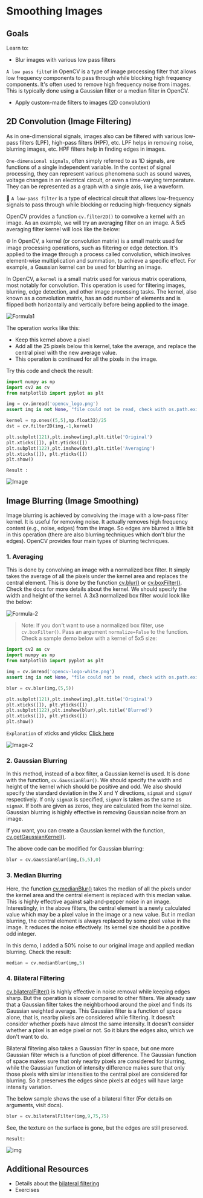# Smoothing Images

## Goals
Learn to:
- Blur images with various low pass filters

`A low pass filte`r in OpenCV is a type of image processing filter that allows low frequency components to pass through while blocking high frequency components. It's often used to remove high frequency noise from images. This is typically done using a Gaussian filter or a median filter in OpenCV.

- Apply custom-made filters to images (2D convolution)

## 2D Convolution (Image Filtering)
As in one-dimensional signals, images also can be filtered with various low-pass filters (LPF), high-pass filters (HPF), etc. LPF helps in removing noise, blurring images, etc. HPF filters help in finding edges in images.

`One-dimensional signals`, often simply referred to as 1D signals, are functions of a single independent variable. In the context of signal processing, they can represent various phenomena such as sound waves, voltage changes in an electrical circuit, or even a time-varying temperature. They can be represented as a graph with a single axis, like a waveform.

🔬 `A low-pass filter` is a type of electrical circuit that allows low-frequency signals to pass through while blocking or reducing high-frequency signals

OpenCV provides a function `cv.filter2D()` to convolve a kernel with an image. As an example, we will try an averaging filter on an image. A 5x5 averaging filter kernel will look like the below:

🌐 In OpenCV, a kernel (or convolution matrix) is a small matrix used for image processing operations, such as filtering or edge detection. It's applied to the image through a process called convolution, which involves element-wise multiplication and summation, to achieve a specific effect. For example, a Gaussian kernel can be used for blurring an image.

In OpenCV, a `kernel` is a small matrix used for various matrix operations, most notably for convolution. This operation is used for filtering images, blurring, edge detection, and other image processing tasks. The kernel, also known as a convolution matrix, has an odd number of elements and is flipped both horizontally and vertically before being applied to the image.

![Formula1](https://github.com/shyama7004/OpenCV-Personal-Documentation/blob/main/Images/1.png)

The operation works like this: 
- Keep this kernel above a pixel 
- Add all the 25 pixels below this kernel, take the average, and replace the central pixel with the new average value. 
- This operation is continued for all the pixels in the image. 

Try this code and check the result:

```python
import numpy as np
import cv2 as cv
from matplotlib import pyplot as plt

img = cv.imread('opencv_logo.png')
assert img is not None, "file could not be read, check with os.path.exists()"

kernel = np.ones((5,5),np.float32)/25
dst = cv.filter2D(img,-1,kernel)

plt.subplot(121),plt.imshow(img),plt.title('Original')
plt.xticks([]), plt.yticks([])
plt.subplot(122),plt.imshow(dst),plt.title('Averaging')
plt.xticks([]), plt.yticks([])
plt.show()
```
`Result :`

![Image](https://docs.opencv.org/5.x/filter.jpg)

## Image Blurring (Image Smoothing)
Image blurring is achieved by convolving the image with a low-pass filter kernel. It is useful for removing noise. It actually removes high frequency content (e.g., noise, edges) from the image. So edges are blurred a little bit in this operation (there are also blurring techniques which don't blur the edges). OpenCV provides four main types of blurring techniques.

### 1. Averaging
This is done by convolving an image with a normalized box filter. It simply takes the average of all the pixels under the kernel area and replaces the central element. This is done by the function [cv.blur()](https://docs.opencv.org/5.x/d4/d86/group__imgproc__filter.html#ga8c45db9afe636703801b0b2e440fce37) or [cv.boxFilter()](https://docs.opencv.org/5.x/d4/d86/group__imgproc__filter.html#gad533230ebf2d42509547d514f7d3fbc3). Check the docs for more details about the kernel. We should specify the width and height of the kernel. A 3x3 normalized box filter would look like the below:

![Formula-2](https://github.com/shyama7004/OpenCV-Personal-Documentation/blob/main/Images/2.png)

> Note: If you don't want to use a normalized box filter, use `cv.boxFilter()`. Pass an argument `normalize=False` to the function. Check a sample demo below with a kernel of 5x5 size:

```python
import cv2 as cv
import numpy as np
from matplotlib import pyplot as plt

img = cv.imread('opencv-logo-white.png')
assert img is not None, "file could not be read, check with os.path.exists()"

blur = cv.blur(img,(5,5))

plt.subplot(121),plt.imshow(img),plt.title('Original')
plt.xticks([]), plt.yticks([])
plt.subplot(122),plt.imshow(blur),plt.title('Blurred')
plt.xticks([]), plt.yticks([])
plt.show()
```
`Explanation` of xticks and yticks: [Click here](https://github.com/shyama7004/OpenCV-Personal-Documentation/blob/main/More%20Explanation/3.1.md)

![Image-2](https://docs.opencv.org/5.x/blur.jpg)

### 2. Gaussian Blurring
In this method, instead of a box filter, a Gaussian kernel is used. It is done with the function, `cv.GaussianBlur()`. We should specify the width and height of the kernel which should be positive and odd. We also should specify the standard deviation in the X and Y directions, `sigmaX` and `sigmaY` respectively. If only `sigmaX` is specified, `sigmaY` is taken as the same as `sigmaX`. If both are given as zeros, they are calculated from the kernel size. Gaussian blurring is highly effective in removing Gaussian noise from an image.

If you want, you can create a Gaussian kernel with the function, [cv.getGaussianKernel()](https://docs.opencv.org/5.x/d4/d86/group__imgproc__filter.html#gac05a120c1ae92a6060dd0db190a61afa).

The above code can be modified for Gaussian blurring:

```python
blur = cv.GaussianBlur(img,(5,5),0)
```

### 3. Median Blurring
Here, the function [cv.medianBlur()](https://docs.opencv.org/5.x/d4/d86/group__imgproc__filter.html#ga564869aa33e58769b4469101aac458f9) takes the median of all the pixels under the kernel area and the central element is replaced with this median value. This is highly effective against salt-and-pepper noise in an image. Interestingly, in the above filters, the central element is a newly calculated value which may be a pixel value in the image or a new value. But in median blurring, the central element is always replaced by some pixel value in the image. It reduces the noise effectively. Its kernel size should be a positive odd integer.

In this demo, I added a 50% noise to our original image and applied median blurring. Check the result:

```python
median = cv.medianBlur(img,5)
```

### 4. Bilateral Filtering
[cv.bilateralFilter()](https://docs.opencv.org/5.x/d4/d86/group__imgproc__filter.html#ga9d7064d478c95d60003cf839430737ed) is highly effective in noise removal while keeping edges sharp. But the operation is slower compared to other filters. We already saw that a Gaussian filter takes the neighborhood around the pixel and finds its Gaussian weighted average. This Gaussian filter is a function of space alone, that is, nearby pixels are considered while filtering. It doesn't consider whether pixels have almost the same intensity. It doesn't consider whether a pixel is an edge pixel or not. So it blurs the edges also, which we don't want to do.

Bilateral filtering also takes a Gaussian filter in space, but one more Gaussian filter which is a function of pixel difference. The Gaussian function of space makes sure that only nearby pixels are considered for blurring, while the Gaussian function of intensity difference makes sure that only those pixels with similar intensities to the central pixel are considered for blurring. So it preserves the edges since pixels at edges will have large intensity variation.

The below sample shows the use of a bilateral filter (For details on arguments, visit docs).

```python
blur = cv.bilateralFilter(img,9,75,75)
```

See, the texture on the surface is gone, but the edges are still preserved.

`Result:`

![img](https://docs.opencv.org/5.x/bilateral.jpg)

## Additional Resources
- Details about the [bilateral filtering](https://people.csail.mit.edu/sparis/bf_course/)
- Exercises
